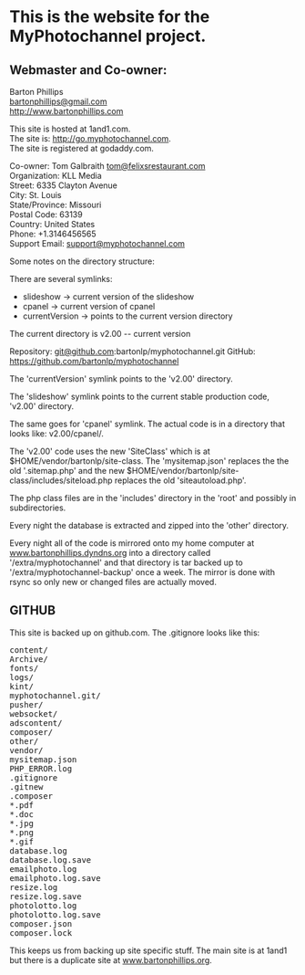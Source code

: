 # This is the website for the MyPhotochannel project.
## Webmaster and Co-owner:  
Barton Phillips  
bartonphillips@gmail.com  
http://www.bartonphillips.com

This site is hosted at 1and1.com.  
The site is: http://go.myphotochannel.com.  
The site is registered at godaddy.com.

Co-owner: Tom Galbraith <tom@felixsrestaurant.com>  
Organization: KLL Media  
Street: 6335 Clayton Avenue  
City: St. Louis  
State/Province: Missouri  
Postal Code: 63139  
Country: United States  
Phone: +1.3146456565  
Support Email: support@myphotochannel.com  

Some notes on the directory structure:

There are several symlinks:
* slideshow -> current version of the slideshow
* cpanel -> current version of cpanel
* currentVersion -> points to the current version directory

The current directory is v2.00 -- current version

Repository: git@github.com:bartonlp/myphotochannel.git
GitHub: https://github.com/bartonlp/myphotochannel

The 'currentVersion' symlink points to the 'v2.00' directory.

The 'slideshow' symlink points to the current stable production code, 'v2.00' directory.

The same goes for 'cpanel' symlink. The actual code is in a directory that looks like:
  v2.00/cpanel/.

The 'v2.00' code uses the new 'SiteClass' which is at $HOME/vendor/bartonlp/site-class. 
The 'mysitemap.json' replaces the the old '.sitemap.php' and the new $HOME/vendor/bartonlp/site-class/includes/siteload.php 
replaces the old 'siteautoload.php'.

The php class files are in the 'includes' directory in the 'root' and possibly in subdirectories.

Every night the database is extracted and zipped into the 'other' directory.

Every night all of the code is mirrored onto my home computer at www.bartonphillips.dyndns.org into
a directory called '/extra/myphotochannel' and that directory is tar backed up to '/extra/myphotochannel-backup'
once a week.  The mirror is done with rsync so only new or changed files are actually moved.

## GITHUB

This site is backed up on github.com. The .gitignore looks like this:
<pre>
content/
Archive/
fonts/
logs/
kint/
myphotochannel.git/
pusher/
websocket/
adscontent/
composer/
other/
vendor/
mysitemap.json
PHP_ERROR.log
.gitignore
.gitnew
.composer
*.pdf
*.doc
*.jpg
*.png
*.gif
database.log
database.log.save
emailphoto.log
emailphoto.log.save
resize.log
resize.log.save
photolotto.log
photolotto.log.save
composer.json
composer.lock
</pre>

This keeps us from backing up site specific stuff. The main site is at 1and1 but there is a duplicate site at www.bartonphillips.org.


